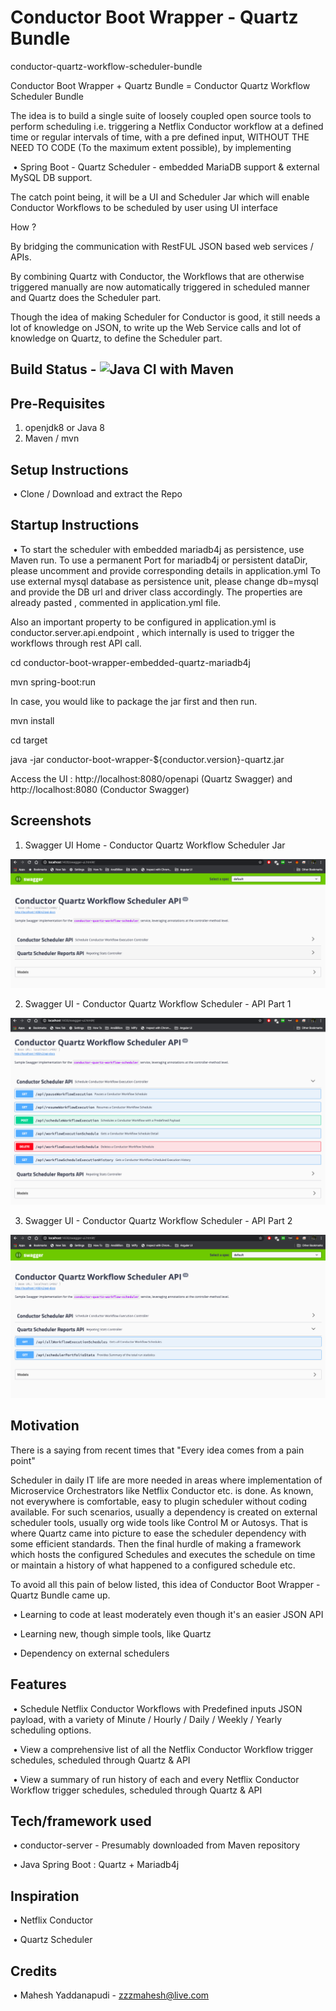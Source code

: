 # Conductor Boot Wrapper - Quartz Bundle

conductor-quartz-workflow-scheduler-bundle

Conductor Boot Wrapper + Quartz Bundle = Conductor Quartz Workflow Scheduler Bundle


The idea is to build a single suite of loosely coupled open source tools to perform scheduling i.e. triggering a Netflix Conductor workflow at a defined time or regular intervals of time, with a pre defined input, WITHOUT THE NEED TO CODE (To the maximum extent possible), by implementing

 • Spring Boot - Quartz Scheduler - embedded MariaDB support & external MySQL DB support.


The catch point being, it will be a UI and Scheduler Jar  which will enable Conductor Workflows to be scheduled by user using UI interface 

How ? 

By bridging the communication with RestFUL JSON based web services / APIs.

By combining Quartz with Conductor, the Workflows that are otherwise triggered manually are now automatically triggered in scheduled manner and Quartz does the Scheduler part.

Though the idea of making Scheduler for Conductor is good, it still needs a lot of knowledge on JSON, to write up the Web Service calls and lot of knowledge on Quartz, to define the Scheduler part.

## Build Status - ![Java CI with Maven](https://github.com/conductor-boot/conductor-boot-wrapper-embedded-quartz-mariadb4j/workflows/Java%20CI%20with%20Maven/badge.svg)

## Pre-Requisites
1. openjdk8 or Java 8
2. Maven / mvn

## Setup Instructions

 • Clone / Download and extract the Repo

## Startup Instructions

 • To start the scheduler with embedded mariadb4j as persistence, use Maven run. 
To use a permanent Port for mariadb4j or persistent dataDir, please uncomment and provide corresponding details in application.yml
To use external mysql database as persistence unit, please change db=mysql and provide the DB url and driver class accordingly. The properties are already pasted , commented in application.yml file.

Also an important property to be configured in application.yml is conductor.server.api.endpoint , which internally is used to trigger the workflows through rest API call.

cd conductor-boot-wrapper-embedded-quartz-mariadb4j

mvn spring-boot:run

In case, you would like to package the jar first and then run.

mvn install

cd target

java -jar conductor-boot-wrapper-${conductor.version}-quartz.jar

Access the UI : http://localhost:8080/openapi (Quartz Swagger) and http://localhost:8080 (Conductor Swagger) 

## Screenshots

1) Swagger UI Home - Conductor Quartz Workflow Scheduler Jar

![alt text](https://raw.githubusercontent.com/maheshyaddanapudi/images/master/CQWSchedulerSwaggerUIHome.png)

2) Swagger UI - Conductor Quartz Workflow Scheduler - API Part 1

![alt text](https://raw.githubusercontent.com/maheshyaddanapudi/images/master/CQWSchedulerSwaggerUIAPI1.png)

3) Swagger UI - Conductor Quartz Workflow Scheduler - API Part 2

![alt text](https://raw.githubusercontent.com/maheshyaddanapudi/images/master/CQWSchedulerSwaggerUIAPI2.png)


## Motivation

There is a saying from recent times that "Every idea comes from a pain point"

Scheduler in daily IT life are more needed in areas where implementation of Microservice Orchestrators like Netflix Conductor etc. is done. As known, not everywhere is comfortable, easy to plugin scheduler without coding available.
For such scenarios, usually a dependency is created on external scheduler tools, usually org wide tools like Control M or Autosys. That is where Quartz came into picture to ease the scheduler dependency with some efficient standards. Then the final hurdle of making a framework which hosts the configured Schedules and executes the schedule on time or maintain a history of what happened to a configured schedule etc. 

To avoid all this pain of below listed, this idea of Conductor Boot Wrapper - Quartz Bundle came up.

 • Learning to code at least moderately even though it's an easier JSON API

 • Learning new, though simple tools, like Quartz

 • Dependency on external schedulers 


## Features

 • Schedule Netflix Conductor Workflows with Predefined inputs JSON payload, with a variety of Minute / Hourly / Daily / Weekly / Yearly scheduling options.

 • View a comprehensive list of all the Netflix Conductor Workflow trigger schedules, scheduled through Quartz & API

 • View a summary of run history of each and every Netflix Conductor Workflow trigger schedules, scheduled through Quartz & API


## Tech/framework used

 • conductor-server - Presumably downloaded from Maven repository

 • Java Spring Boot : Quartz + Mariadb4j

## Inspiration

 • Netflix Conductor

 • Quartz Scheduler


## Credits

 • Mahesh Yaddanapudi - zzzmahesh@live.com
